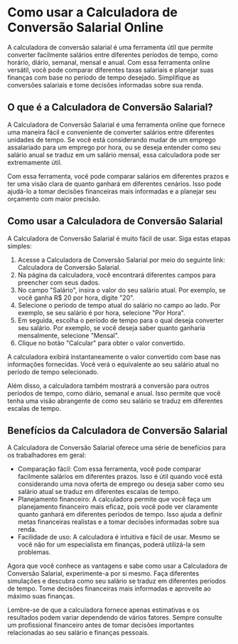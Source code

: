 Como usar a Calculadora de Conversão Salarial Online
====================================================

A calculadora de conversão salarial é uma ferramenta útil que permite converter facilmente salários entre diferentes períodos de tempo, como horário, diário, semanal, mensal e anual. Com essa ferramenta online versátil, você pode comparar diferentes taxas salariais e planejar suas finanças com base no período de tempo desejado. Simplifique as conversões salariais e tome decisões informadas sobre sua renda.

O que é a Calculadora de Conversão Salarial?
--------------------------------------------

A Calculadora de Conversão Salarial é uma ferramenta online que fornece uma maneira fácil e conveniente de converter salários entre diferentes unidades de tempo. Se você está considerando mudar de um emprego assalariado para um emprego por hora, ou se deseja entender como seu salário anual se traduz em um salário mensal, essa calculadora pode ser extremamente útil.

Com essa ferramenta, você pode comparar salários em diferentes prazos e ter uma visão clara de quanto ganhará em diferentes cenários. Isso pode ajudá-lo a tomar decisões financeiras mais informadas e a planejar seu orçamento com maior precisão.

Como usar a Calculadora de Conversão Salarial
---------------------------------------------

A Calculadora de Conversão Salarial é muito fácil de usar. Siga estas etapas simples:

1. Acesse a Calculadora de Conversão Salarial por meio do seguinte link: Calculadora de Conversão Salarial.
2. Na página da calculadora, você encontrará diferentes campos para preencher com seus dados.
3. No campo "Salário", insira o valor do seu salário atual. Por exemplo, se você ganha R$ 20 por hora, digite "20".
4. Selecione o período de tempo atual do salário no campo ao lado. Por exemplo, se seu salário é por hora, selecione "Por Hora".
5. Em seguida, escolha o período de tempo para o qual deseja converter seu salário. Por exemplo, se você deseja saber quanto ganharia mensalmente, selecione "Mensal".
6. Clique no botão "Calcular" para obter o valor convertido.

A calculadora exibirá instantaneamente o valor convertido com base nas informações fornecidas. Você verá o equivalente ao seu salário atual no período de tempo selecionado.

Além disso, a calculadora também mostrará a conversão para outros períodos de tempo, como diário, semanal e anual. Isso permite que você tenha uma visão abrangente de como seu salário se traduz em diferentes escalas de tempo.

Benefícios da Calculadora de Conversão Salarial
-----------------------------------------------

A Calculadora de Conversão Salarial oferece uma série de benefícios para os trabalhadores em geral:

- Comparação fácil: Com essa ferramenta, você pode comparar facilmente salários em diferentes prazos. Isso é útil quando você está considerando uma nova oferta de emprego ou deseja saber como seu salário atual se traduz em diferentes escalas de tempo.
- Planejamento financeiro: A calculadora permite que você faça um planejamento financeiro mais eficaz, pois você pode ver claramente quanto ganhará em diferentes períodos de tempo. Isso ajuda a definir metas financeiras realistas e a tomar decisões informadas sobre sua renda.
- Facilidade de uso: A calculadora é intuitiva e fácil de usar. Mesmo se você não for um especialista em finanças, poderá utilizá-la sem problemas.

Agora que você conhece as vantagens e sabe como usar a Calculadora de Conversão Salarial, experimente-a por si mesmo. Faça diferentes simulações e descubra como seu salário se traduz em diferentes períodos de tempo. Tome decisões financeiras mais informadas e aproveite ao máximo suas finanças.

Lembre-se de que a calculadora fornece apenas estimativas e os resultados podem variar dependendo de vários fatores. Sempre consulte um profissional financeiro antes de tomar decisões importantes relacionadas ao seu salário e finanças pessoais.